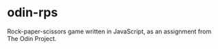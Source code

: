 # odin-rps
Rock-paper-scissors game written in JavaScript, as an assignment from The Odin Project. 
